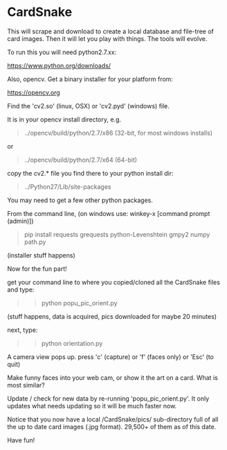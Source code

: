 # CardSnake
This will scrape and download to create a local database and file-tree of card images.
Then it will let you play with things. The tools will evolve.

To run this you will need python2.7.xx:

https://www.python.org/downloads/

Also, opencv. Get a binary installer for your platform from:

https://opencv.org

Find the 'cv2.so' (linux, OSX) or 'cv2.pyd' (windows) file.

It is in your opencv install directory, e.g.

> ../opencv/build/python/2.7/x86  (32-bit, for most windows installs)

or

> ../opencv/build/python/2.7/x64    (64-bit)

copy the cv2.* file you find there to your python install dir:

> ../Python27/Lib/site-packages

You may need to get a few other python packages.

From the command line, (on windows use: winkey-x [command prompt (admin)])

>pip install requests grequests python-Levenshtein gmpy2 numpy path.py

(installer stuff happens)

Now for the fun part!

get your command line to where you copied/cloned all the CardSnake files and type:

>> python popu_pic_orient.py

(stuff happens, data is acquired, pics downloaded for maybe 20 minutes)

next, type:

>> python orientation.py

A camera view pops up. press 'c' (capture) or 'f' (faces only) or 'Esc' (to quit) 

Make funny faces into your web cam, or show it the art on a card. What is most similar?

Update / check for new data by re-running 'popu_pic_orient.py'. 
It only updates what needs updating so it will be much faster now.

Notice that you now have a local /CardSnake/pics/ sub-directory full of all the up to date card images (.jpg format). 
29,500+ of them as of this date.

Have fun!